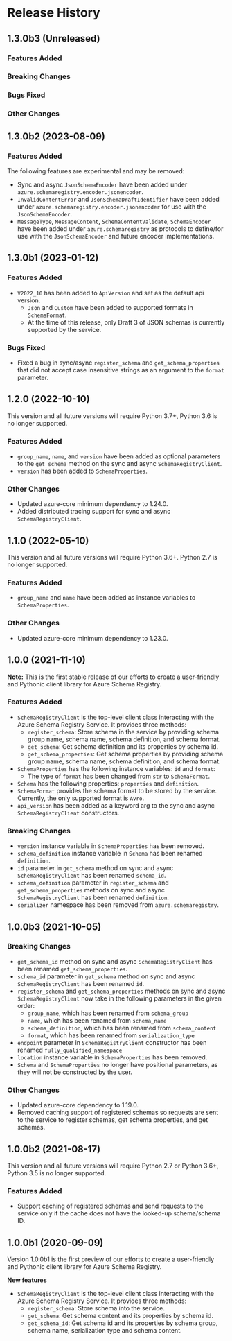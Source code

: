 # Release History

## 1.3.0b3 (Unreleased)

### Features Added

### Breaking Changes

### Bugs Fixed

### Other Changes

## 1.3.0b2 (2023-08-09)

### Features Added

The following features are experimental and may be removed:

- Sync and async `JsonSchemaEncoder` have been added under `azure.schemaregistry.encoder.jsonencoder`.
- `InvalidContentError` and `JsonSchemaDraftIdentifier` have been added under `azure.schemaregistry.encoder.jsonencoder` for use with the `JsonSchemaEncoder`.
- `MessageType`, `MessageContent`, `SchemaContentValidate`, `SchemaEncoder` have been added under `azure.schemaregistry` as protocols to define/for use with the `JsonSchemaEncoder` and future encoder implementations.

## 1.3.0b1 (2023-01-12)

### Features Added

- `V2022_10` has been added to `ApiVersion` and set as the default api version.
  - `Json` and `Custom` have been added to supported formats in `SchemaFormat`.
  - At the time of this release, only Draft 3 of JSON schemas is currently supported by the service.

### Bugs Fixed

- Fixed a bug in sync/async `register_schema` and `get_schema_properties` that did not accept case insensitive strings as an argument to the `format` parameter.

## 1.2.0 (2022-10-10)

This version and all future versions will require Python 3.7+, Python 3.6 is no longer supported.

### Features Added

- `group_name`, `name`, and `version` have been added as optional parameters to the `get_schema` method on the sync and async `SchemaRegistryClient`.
- `version` has been added to `SchemaProperties`.

### Other Changes

- Updated azure-core minimum dependency to 1.24.0.
- Added distributed tracing support for sync and async `SchemaRegistryClient`.

## 1.1.0 (2022-05-10)

This version and all future versions will require Python 3.6+. Python 2.7 is no longer supported.

### Features Added

- `group_name` and `name` have been added as instance variables to `SchemaProperties`.

### Other Changes

- Updated azure-core minimum dependency to 1.23.0.

## 1.0.0 (2021-11-10)

**Note:** This is the first stable release of our efforts to create a user-friendly and Pythonic client library for Azure Schema Registry.

### Features Added

- `SchemaRegistryClient` is the top-level client class interacting with the Azure Schema Registry Service. It provides three methods:
  - `register_schema`: Store schema in the service by providing schema group name, schema name, schema definition, and schema format.
  - `get_schema`: Get schema definition and its properties by schema id.
  - `get_schema_properties`: Get schema properties by providing schema group name, schema name, schema definition, and schema format.
- `SchemaProperties` has the following instance variables: `id` and `format`:
  - The type of `format` has been changed from `str` to `SchemaFormat`.
- `Schema` has the following properties: `properties` and `definition`.
- `SchemaFormat` provides the schema format to be stored by the service. Currently, the only supported format is `Avro`.
- `api_version` has been added as a keyword arg to the sync and async `SchemaRegistryClient` constructors.

### Breaking Changes

- `version` instance variable in `SchemaProperties` has been removed.  
- `schema_definition` instance variable in `Schema` has been renamed `definition`.
- `id` parameter in `get_schema` method on sync and async `SchemaRegistryClient` has been renamed `schema_id`.
- `schema_definition` parameter in `register_schema` and `get_schema_properties` methods on sync and async `SchemaRegistryClient` has been renamed `definition`.
- `serializer` namespace has been removed from `azure.schemaregistry`.

## 1.0.0b3 (2021-10-05)

### Breaking Changes

- `get_schema_id` method on sync and async `SchemaRegistryClient` has been renamed `get_schema_properties`.
- `schema_id` parameter in `get_schema` method on sync and async `SchemaRegistryClient` has been renamed `id`.
- `register_schema` and `get_schema_properties` methods on sync and async `SchemaRegistryClient` now take in the following parameters in the given order:
  - `group_name`, which has been renamed from `schema_group`
  - `name`, which has been renamed from `schema_name`
  - `schema_definition`, which has been renamed from `schema_content`
  - `format`, which has been renamed from `serialization_type`
- `endpoint` parameter in `SchemaRegistryClient` constructor has been renamed `fully_qualified_namespace`
- `location` instance variable in `SchemaProperties` has been removed.
- `Schema` and `SchemaProperties` no longer have positional parameters, as they will not be constructed by the user.

### Other Changes

- Updated azure-core dependency to 1.19.0.
- Removed caching support of registered schemas so requests are sent to the service to register schemas, get schema properties, and get schemas.

## 1.0.0b2 (2021-08-17)

This version and all future versions will require Python 2.7 or Python 3.6+, Python 3.5 is no longer supported.

### Features Added

- Support caching of registered schemas and send requests to the service only if the cache does not have the looked-up schema/schema ID.

## 1.0.0b1 (2020-09-09)

Version 1.0.0b1 is the first preview of our efforts to create a user-friendly and Pythonic client library for Azure Schema Registry.

**New features**

- `SchemaRegistryClient` is the top-level client class interacting with the Azure Schema Registry Service. It provides three methods:
  - `register_schema`: Store schema into the service.
  - `get_schema`: Get schema content and its properties by schema id.
  - `get_schema_id`: Get schema id and its properties by schema group, schema name, serialization type and schema content.
